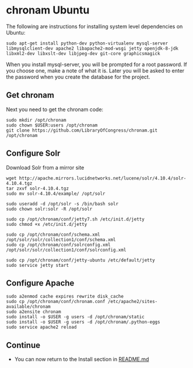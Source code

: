 chronam Ubuntu
==============

The following are instructions for installing system level dependencies on Ubuntu:

    sudo apt-get install python-dev python-virtualenv mysql-server libmysqlclient-dev apache2 libapache2-mod-wsgi jetty openjdk-8-jdk libxml2-dev libxslt-dev libjpeg-dev git-core graphicsmagick

When you install mysql-server, you will be prompted for a root password. If you choose one, make a note of what it is. Later you will be asked to enter the password when you create the database for the project.

Get chronam
-----------

Next you need to get the chronam code:

    sudo mkdir /opt/chronam
    sudo chown $USER:users /opt/chronam
    git clone https://github.com/LibraryOfCongress/chronam.git /opt/chronam

Configure Solr
--------------

Download Solr from a mirror site

    wget http://apache.mirrors.lucidnetworks.net/lucene/solr/4.10.4/solr-4.10.4.tgz
    tar zxvf solr-4.10.4.tgz
    sudo mv solr-4.10.4/example/ /opt/solr

    sudo useradd -d /opt/solr -s /bin/bash solr
    sudo chown solr:solr -R /opt/solr
    
    sudo cp /opt/chronam/conf/jetty7.sh /etc/init.d/jetty
    sudo chmod +x /etc/init.d/jetty

    sudo cp /opt/chronam/conf/schema.xml /opt/solr/solr/collection1/conf/schema.xml
    sudo cp /opt/chronam/conf/solrconfig.xml /opt/solr/solr/collection1/conf/solrconfig.xml

    sudo cp /opt/chronam/conf/jetty-ubuntu /etc/default/jetty
    sudo service jetty start

Configure Apache
----------------

    sudo a2enmod cache expires rewrite disk_cache
    sudo cp /opt/chronam/conf/chronam.conf /etc/apache2/sites-available/chronam
    sudo a2ensite chronam
    sudo install -o $USER -g users -d /opt/chronam/static
    sudo install -o $USER -g users -d /opt/chronam/.python-eggs
    sudo service apache2 reload

Continue
--------

* You can now return to the Install section in [README.md](https://github.com/LibraryOfCongress/chronam/blob/master/README.md#install)
